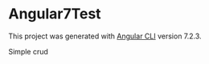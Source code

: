 # Angular7Test

This project was generated with [Angular CLI](https://github.com/angular/angular-cli) version 7.2.3.

Simple crud
